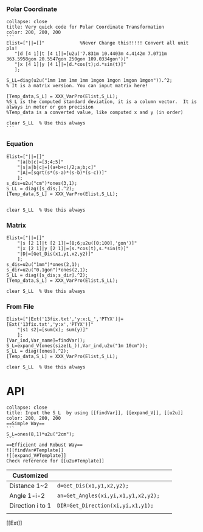 ### Polar Coordinate

 ``````ad-example
collapse: close
title: Very quick code for Polar Coordinate Transformation 
color: 200, 200, 200
```
Elist=["||=[]"             %Never Change this!!!!! Convert all unit pls!
    "|d [4 1]|t [4 1]|=[u2u('7.831m 10.4403m 4.4142m 7.0711m 363.5958gon 20.5547gon 250gon 109.0334gon')]"
    "|x [4 1]|y [4 1]|=[d.*cos(t);d.*sin(t)]"
    ];

S_LL=diag(u2u("1mm 1mm 1mm 1mm 1mgon 1mgon 1mgon 1mgon")).^2;    
% It is a matrix version. You can input matrix here!

[Temp_data,S_L] = XXX_VarPro(Elist,S_LL);  
%S_L is the computed standard deviation, it is a column vector.  It is always in meter or gon precision
%Temp_data is a converted value, like computed x and y (in order)

clear S_LL  % Use this always 
```
``````
 
 
 
 ### Equation
```
Elist=["||=[]"
    "|a|b|c|=[3;4;5]"
    "|s|a|b|c|=[(a+b+c)/2;a;b;c]"
    "|A|=[sqrt(s*(s-a)*(s-b)*(s-c))]"
    ];
s_dis=u2u("cm")*ones(3,1);
S_LL = diag([s_dis;].^2);
[Temp_data,S_L] = XXX_VarPro(Elist,S_LL);  


clear S_LL  % Use this always 
```

### Matrix
```
Elist=["||=[]"
    "|s [2 1]|t [2 1]|=[8;6;u2u([0;100],'gon')]"
    "|x [2 1]|y [2 1]|=[s.*cos(t),s.*sin(t)]"
    "|D|=[Get_Dis(x1,y1,x2,y2)]"
    ];
s_dis=u2u("1mm")*ones(2,1);
s_dir=u2u("0.1gon")*ones(2,1);
S_LL = diag([s_dis;s_dir].^2);
[Temp_data,S_L] = XXX_VarPro(Elist,S_LL);  

clear S_LL  % Use this always 
```


### From File  
```
Elist=["|Ext('13fix.txt','y:x:L_','PTYX')|=[Ext('13fix.txt','y:x','PTYX')]"
    "|s1 s2|=[sum(x); sum(y)]"
    ];
[Var_ind,Var_name]=findVar();
S_L=expand_V(ones(size(L_)),Var_ind,u2u("1m 10cm")); 
S_LL = diag([ones].^2);
[Temp_data,S_L] = XXX_VarPro(Elist,S_LL);  

clear S_LL  % Use this always 
```


# API

``````ad-example
collapse: close
title: Input the S_L  by using [[findVar]], [[expand_V]], [[u2u]]
color: 200, 200, 200
==Simple Way==
```
S_L=ones(8,1)*u2u("2cm");
```
==Efficient and Robust Way==
![[findVar#Template]]
![[expand_V#Template]]
Check reference for [[u2u#Template]]  

``````


 | Customized       |                                          |     |
 | ---------------- | ---------------------------------------- | --- |
 | Distance 1~2     | ```d=Get_Dis(x1,y1,x2,y2); ```           |     |
 | Angle 1-i-2      | ```an=Get_Angles(xi,yi,x1,y1,x2,y2); ``` |     |
 | Direction i to 1 | ```DIR=Get_Direction(xi,yi,x1,y1); ```   |     |
 |                  |                                          |     |

 [[Ext]]   